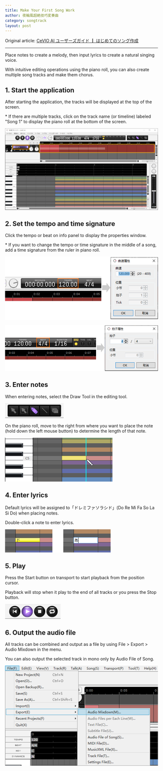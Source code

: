```yaml
---
title: Make Your First Song Work
author: 夜輪風超絶技巧変奏曲
category: songtrack
layout: post
---
```

Original article: [CeVIO AI ユーザーズガイド ┃ はじめてのソング作成](https://cevio.jp/guide/cevio_ai/tutorial_song/)

---
Place notes to create a melody, then input lyrics to create a natural singing voice.

With intuitive editing operations using the piano roll, you can also create multiple song tracks and make them chorus.

## 1. Start the application

After starting the application, the tracks will be displayed at the top of the screen.

\* If there are multiple tracks, click on the track name (or timeline) labeled "Song 1" to display the piano roll at the bottom of the screen.

![interface](images/tutorial_song_1.png)

## 2. Set the tempo and time signature

Click the tempo or beat on info panel to display the properties window.

\* If you want to change the tempo or time signature in the middle of a song, add a time signature from the ruler in piano roll.

![tempo](images/tutorial_song_2.png)

![beat](images/tutorial_song_3.png)

## 3. Enter notes

When entering notes, select the Draw Tool in the editing tool.

![draw tool](images/tutorial_song_4.png)

On the piano roll, move to the right from where you want to place the note (hold down the left mouse button) to determine the length of that note.

![enter note](images/tutorial_song_5.png)

## 4. Enter lyrics

Default lyrics will be assigned to「ドレミファソラシド」(Do Re Mi Fa So La Si Do) when placing notes.

Double-click a note to enter lyrics.

![enter lyrics](images/tutorial_song_6.png)

## 5. Play

Press the Start button on transport to start playback from the position cursor.

Playback will stop when it play to the end of all tracks or you press the Stop button.

![play](images/tutorial_song_7.png)

## 6. Output the audio file

All tracks can be combined and output as a file by using File > Export > Audio Mixdown in the menu.

You can also output the selected track in mono only by Audio File of Song.

![output](images/tutorial_song_8.png)
